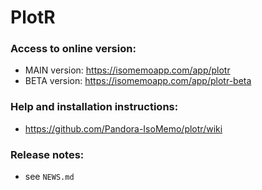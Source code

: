 # PlotR

### Access to online version:
- MAIN version: https://isomemoapp.com/app/plotr
- BETA version: https://isomemoapp.com/app/plotr-beta

### Help and installation instructions:
- https://github.com/Pandora-IsoMemo/plotr/wiki

### Release notes:
- see `NEWS.md`
